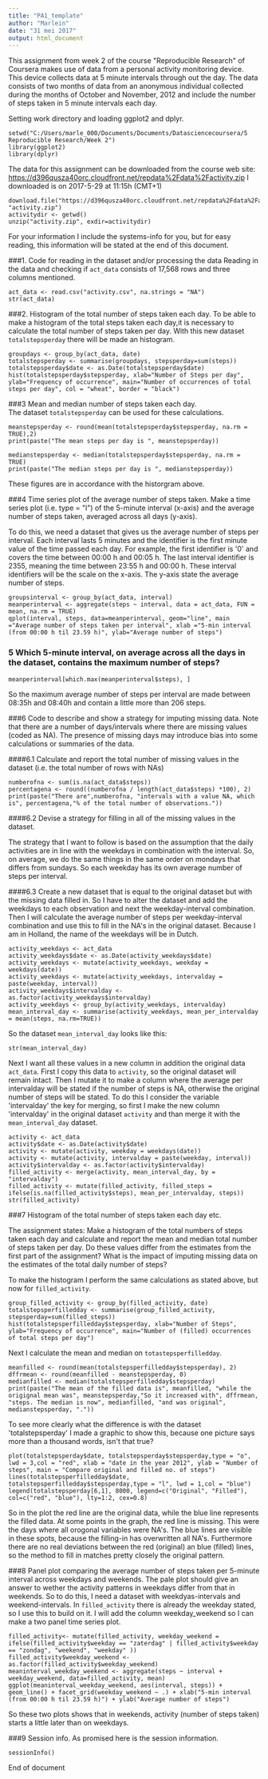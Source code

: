 ```yaml
---
title: "PA1_template"
author: "Marlein"
date: "31 mei 2017"
output: html_document
---
```

This assignment from week 2 of the course "Reproducible Research" of Coursera 
makes use of data from a personal activity monitoring device. This device 
collects data at 5 minute intervals through out the day. The data consists of 
two months of data from an anonymous individual collected during the months of 
October and November, 2012 and include the number of steps taken in 5 minute 
intervals each day.

Setting work directory and loading ggplot2 and dplyr.  

```{r message=FALSE}
setwd("C:/Users/marle_000/Documents/Documents/Datasciencecoursera/5 Reproducible Research/Week 2")  
library(ggplot2)   
library(dplyr)
```

The data for this assignment can be downloaded from the course web site:
https://d396qusza40orc.cloudfront.net/repdata%2Fdata%2Factivity.zip
I downloaded is on 2017-5-29 at 11:15h (CMT+1)

```{r eval=FALSE, results='hide'}
download.file("https://d396qusza40orc.cloudfront.net/repdata%2Fdata%2Factivity.zip", "activity.zip")  
activitydir <- getwd()  
unzip("activity.zip", exdir=activitydir)  
```

For your information I include the systems-info for you, but for easy reading, this information will be stated at 
the end of this document.


###1. Code for reading in the dataset and/or processing the data 
Reading in the data and checking if `act_data` consists of 17,568 rows and three columns mentioned.


```{r}
act_data <- read.csv("activity.csv", na.strings = "NA")
str(act_data)
```


###2. Histogram of the total number of steps taken each day.
To be able to make a histogram of the total steps taken each day,it is necessary to calculate the total number of steps taken per day. With this new dataset `totalstepsperday` there will be made an histogram.

```{r}
groupdays <- group_by(act_data, date)
totalstepsperday <- summarise(groupdays, stepsperday=sum(steps))
totalstepsperday$date <- as.Date(totalstepsperday$date)
hist(totalstepsperday$stepsperday, xlab="Number of Steps per day", ylab="Frequency of occurrence", main="Number of occurrences of total steps per day", col = "wheat", border = "black") 
```


###3 Mean and median number of steps taken each day.  
The dataset `totalstepsperday` can be used for these calculations.

```{r}
meanstepsperday <- round(mean(totalstepsperday$stepsperday, na.rm = TRUE),2)
print(paste("The mean steps per day is ", meanstepsperday))

```

```{r}
medianstepsperday <- median(totalstepsperday$stepsperday, na.rm = TRUE)
print(paste("The median steps per day is ", medianstepsperday))
```

These figures are in accordance with the historgram above.


###4 Time series plot of the average number of steps taken.
Make a time series plot (i.e. type = "l") of the 5-minute interval (x-axis) and the average number of steps taken, averaged across all days (y-axis).

To do this, we need a dataset that gives us the average number of steps per interval. Each interval lasts 5 minutes and the identifier is the first minute value of the time passed each day. For example, the first identifier is '0' and covers the time between 00:00 h and 00:05 h. The last interval identifier is 2355, meaning the time between 23:55 h and 00:00 h. These interval identifiers will be the scale on the x-axis. The y-axis state the average number of steps. 

```{r}
groupsinterval <- group_by(act_data, interval)
meanperinterval <- aggregate(steps ~ interval, data = act_data, FUN = mean, na.rm = TRUE)
qplot(interval, steps, data=meanperinterval, geom="line", main ="Average number of steps taken per interval", xlab ="5-min interval (from 00:00 h til 23.59 h)", ylab="Average number of steps")
```

### 5 Which 5-minute interval, on average across all the days in the dataset, contains the maximum number of steps? 

```{r}
meanperinterval[which.max(meanperinterval$steps), ]
```

So the maximum average number of steps per interval are made between 08:35h and 08:40h and contain a little more than 206 steps.


###6 Code to describe and show a strategy for imputing missing data.
Note that there are a number of days/intervals where there are missing values (coded as NA). The presence of missing days may introduce bias into some calculations or summaries of the data. 

####6.1 Calculate and report the total number of missing values in the dataset (i.e. the total number of rows with NAs) 
```{r}
numberofna <- sum(is.na(act_data$steps))
percentagena <- round((numberofna / length(act_data$steps) *100), 2)
print(paste("There are",numberofna, "intervals with a value NA, which is", percentagena,"% of the total number of observations."))
```


####6.2 Devise a strategy for filling in all of the missing values in the dataset.  

The strategy that I want to follow is based on the assumption that the daily activities are in line with the weekdays in combination with the interval. So, on average, we do the same things in the same order on mondays that differs from sundays. So each weekday has its own average number of steps per interval. 

####6.3 Create a new dataset that is equal to the original dataset but with the missing data filled in. 
So I have to alter the dataset and add the weekdays to each observation and next the weekday-interval combination. Then I will calculate the average number of steps per weekday-interval combination and use this to fill in the NA's in the original dataset. Because I am in Holland, the name of the weekdays will be in Dutch. 

```{r}
activity_weekdays <- act_data
activity_weekdays$date <- as.Date(activity_weekdays$date)
activity_weekdays <- mutate(activity_weekdays, weekday = weekdays(date))
activity_weekdays <- mutate(activity_weekdays, intervalday = paste(weekday, interval))
activity_weekdays$intervalday <- as.factor(activity_weekdays$intervalday)
activity_weekdays <- group_by(activity_weekdays, intervalday)
mean_interval_day <- summarise(activity_weekdays, mean_per_intervalday = mean(steps, na.rm=TRUE))
```

So the dataset `mean_interval_day` looks like this:

```{r}
str(mean_interval_day)
```

Next I want all these values in a new column in addition the original data `act_data`. First I copy this data to `activity`, so the original dataset will remain intact. Then I mutate it to make a column where the average per intervalday will be stated if the number of steps is NA, otherwise the original number of steps will be stated. To do this I consider the variable 'intervalday' the key for merging, so first I make the new column 'intervalday' in the original dataset `activity` and than merge it with the `mean_interval_day` dataset.

```{r}
activity <- act_data
activity$date <- as.Date(activity$date)
activity <- mutate(activity, weekday = weekdays(date))
activity <- mutate(activity, intervalday = paste(weekday, interval))
activity$intervalday <- as.factor(activity$intervalday)
filled_activity <- merge(activity, mean_interval_day, by = "intervalday")
filled_activity <- mutate(filled_activity, filled_steps = ifelse(is.na(filled_activity$steps), mean_per_intervalday, steps))
str(filled_activity)
```

###7 Histogram of the total number of steps taken each day etc.

The assignment states: Make a histogram of the total numbers of steps taken each day and calculate and report the mean and median total number of steps taken per day. Do these values differ from the estimates from the first part of the assignment? What is the impact of imputing missing data on the estimates of the total daily number of steps? 

To make the histogram I perform the same calculations as stated above, but now for `filled_activity`.

```{r}
group_filled_activity <- group_by(filled_activity, date)
totalstepsperfilledday <- summarise(group_filled_activity, stepsperday=sum(filled_steps))
hist(totalstepsperfilledday$stepsperday, xlab="Number of Steps", ylab="Frequency of occurrence", main="Number of (filled) occurrences of total steps per day") 
```

Next I calculate the mean and median on `totastepsperfilledday`.

```{r}
meanfilled <- round(mean(totalstepsperfilledday$stepsperday), 2)
dffrmean <- round(meanfilled - meanstepsperday, 0)
medianfilled <- median(totalstepsperfilledday$stepsperday)
print(paste("The mean of the filled data is", meanfilled, "while the origignal mean was", meanstepsperday,"So it increased with", dffrmean, "steps. The median is now", medianfilled, "and was original", medianstepsperday, "."))
```

To see more clearly what the difference is with the dataset 'totalstepsperday' I made a graphic to show this, because one picture says more than a thousand words, isn't that true?

```{r}
plot(totalstepsperday$date, totalstepsperday$stepsperday,type = "o", lwd = 3,col = "red", xlab = "date in the year 2012", ylab = "Number of steps", main = "Compare original and filled no. of steps")
lines(totalstepsperfilledday$date, totalstepsperfilledday$stepsperday,type = "l", lwd = 1,col = "blue")
legend(totalstepsperday[6,1], 8000, legend=c("Original", "Filled"), col=c("red", "blue"), lty=1:2, cex=0.8)
```


So in the plot the red line are the original data, while the blue line represents the filled data. At some points in the graph, the red line is missing. This were the days where all orogonal variables were NA's. The blue lines are visible in these spots, because the filling-in has overwritten all NA's. Furthermore there are no real deviations between the red (original) an blue (filled) lines, so the method to fill in matches pretty closely the original pattern.

###8 Panel plot comparing the average number of steps taken per 5-minute interval across weekdays and weekends.
The pale plot should give an answer to wether the activity patterns in weekdays differ from that in weekends. So to do this, I need a dataset with weekdyas-intervals and weekend-intervals. In `filled_activity` there is already the weekday stated, so I use this to build on it. I will add the column weekday_weekend so I can make a two panel time series plot.

```{r}
filled_activity<- mutate(filled_activity, weekday_weekend = ifelse(filled_activity$weekday == "zaterdag" | filled_activity$weekday == "zondag", "weekend", "weekday" ))
filled_activity$weekday_weekend <- as.factor(filled_activity$weekday_weekend)
meaninterval_weekday_weekend <- aggregate(steps ~ interval + weekday_weekend, data=filled_activity, mean)
ggplot(meaninterval_weekday_weekend, aes(interval, steps)) + geom_line() + facet_grid(weekday_weekend ~ .) + xlab("5-min interval (from 00:00 h til 23.59 h)") + ylab("Average number of steps")
```

So these two plots shows that in weekends, activity (number of steps taken) starts a little later than on weekdays.


###9 Session info.
As promised here is the session information.

```{r}
sessionInfo()
```

End of document